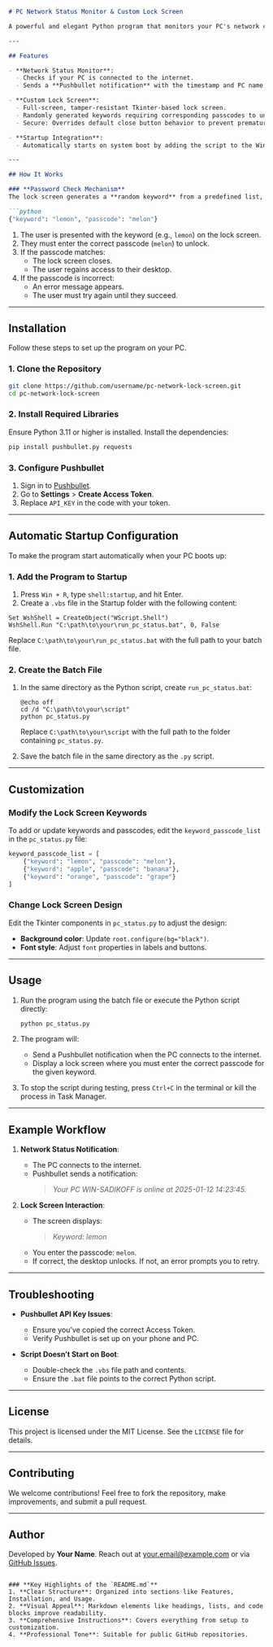 ```markdown
# PC Network Status Monitor & Custom Lock Screen

A powerful and elegant Python program that monitors your PC's network connectivity, sends notifications to your phone via Pushbullet, and provides a secure, customizable lock screen interface with a keyword-password system.

---

## Features

- **Network Status Monitor**:
  - Checks if your PC is connected to the internet.
  - Sends a **Pushbullet notification** with the timestamp and PC name when the network comes online.

- **Custom Lock Screen**:
  - Full-screen, tamper-resistant Tkinter-based lock screen.
  - Randomly generated keywords requiring corresponding passcodes to unlock.
  - Secure: Overrides default close button behavior to prevent premature exit.

- **Startup Integration**:
  - Automatically starts on system boot by adding the script to the Windows startup folder.

---

## How It Works

### **Password Check Mechanism**
The lock screen generates a **random keyword** from a predefined list, such as:

```python
{"keyword": "lemon", "passcode": "melon"}
```

1. The user is presented with the keyword (e.g., `lemon`) on the lock screen.
2. They must enter the correct passcode (`melon`) to unlock.
3. If the passcode matches:
   - The lock screen closes.
   - The user regains access to their desktop.
4. If the passcode is incorrect:
   - An error message appears.
   - The user must try again until they succeed.

---

## Installation

Follow these steps to set up the program on your PC.

### 1. **Clone the Repository**
```bash
git clone https://github.com/username/pc-network-lock-screen.git
cd pc-network-lock-screen
```

### 2. **Install Required Libraries**
Ensure Python 3.11 or higher is installed. Install the dependencies:

```bash
pip install pushbullet.py requests
```

### 3. **Configure Pushbullet**
1. Sign in to [Pushbullet](https://www.pushbullet.com/).
2. Go to **Settings** > **Create Access Token**.
3. Replace `API_KEY` in the code with your token.

---

## Automatic Startup Configuration

To make the program start automatically when your PC boots up:

### **1. Add the Program to Startup**
1. Press `Win + R`, type `shell:startup`, and hit Enter.
2. Create a `.vbs` file in the Startup folder with the following content:

```vbscript
Set WshShell = CreateObject("WScript.Shell")
WshShell.Run "C:\path\to\your\run_pc_status.bat", 0, False
```

Replace `C:\path\to\your\run_pc_status.bat` with the full path to your batch file.

### **2. Create the Batch File**
1. In the same directory as the Python script, create `run_pc_status.bat`:
   ```batch
   @echo off
   cd /d "C:\path\to\your\script"
   python pc_status.py
   ```
   Replace `C:\path\to\your\script` with the full path to the folder containing `pc_status.py`.

2. Save the batch file in the same directory as the `.py` script.

---

## Customization

### **Modify the Lock Screen Keywords**
To add or update keywords and passcodes, edit the `keyword_passcode_list` in the `pc_status.py` file:

```python
keyword_passcode_list = [
    {"keyword": "lemon", "passcode": "melon"},
    {"keyword": "apple", "passcode": "banana"},
    {"keyword": "orange", "passcode": "grape"}
]
```

### **Change Lock Screen Design**
Edit the Tkinter components in `pc_status.py` to adjust the design:
- **Background color**: Update `root.configure(bg="black")`.
- **Font style**: Adjust `font` properties in labels and buttons.

---

## Usage

1. Run the program using the batch file or execute the Python script directly:
   ```bash
   python pc_status.py
   ```
2. The program will:
   - Send a Pushbullet notification when the PC connects to the internet.
   - Display a lock screen where you must enter the correct passcode for the given keyword.

3. To stop the script during testing, press `Ctrl+C` in the terminal or kill the process in Task Manager.

---

## Example Workflow

1. **Network Status Notification**:
   - The PC connects to the internet.
   - Pushbullet sends a notification:  
     > *Your PC WIN-SADIKOFF is online at 2025-01-12 14:23:45.*

2. **Lock Screen Interaction**:
   - The screen displays:  
     > *Keyword: lemon*  
   - You enter the passcode: `melon`.
   - If correct, the desktop unlocks. If not, an error prompts you to retry.

---

## Troubleshooting

- **Pushbullet API Key Issues**:
  - Ensure you’ve copied the correct Access Token.
  - Verify Pushbullet is set up on your phone and PC.

- **Script Doesn’t Start on Boot**:
  - Double-check the `.vbs` file path and contents.
  - Ensure the `.bat` file points to the correct Python script.

---

## License

This project is licensed under the MIT License. See the `LICENSE` file for details.

---

## Contributing

We welcome contributions! Feel free to fork the repository, make improvements, and submit a pull request.

---

## Author

Developed by **Your Name**. Reach out at [your.email@example.com](mailto:your.email@example.com) or via [GitHub Issues](https://github.com/username/pc-network-lock-screen/issues).

```

### **Key Highlights of the `README.md`**
1. **Clear Structure**: Organized into sections like Features, Installation, and Usage.
2. **Visual Appeal**: Markdown elements like headings, lists, and code blocks improve readability.
3. **Comprehensive Instructions**: Covers everything from setup to customization.
4. **Professional Tone**: Suitable for public GitHub repositories.
